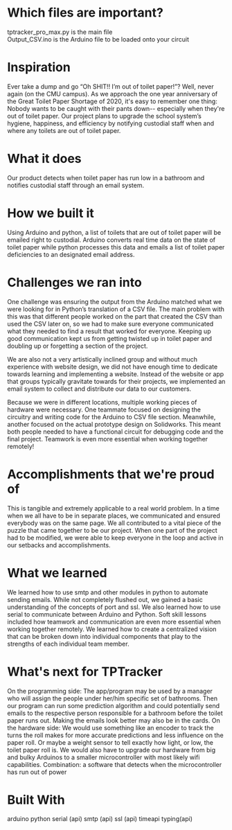 # Which files are important?
tptracker_pro_max.py is the main file     
Output_CSV.ino is the Arduino file to be loaded onto your circuit 

# Inspiration
Ever take a dump and go “Oh SHIT!! I’m out of toilet paper!”? Well, never again (on the CMU campus). As we approach the one year anniversary of the Great Toilet Paper Shortage of 2020, it's easy to remember one thing: Nobody wants to be caught with their pants down-- especially when they're out of toilet paper. Our project plans to upgrade the school system’s hygiene, happiness, and efficiency by notifying custodial staff when and where any toilets are out of toilet paper.

# What it does
Our product detects when toilet paper has run low in a bathroom and notifies custodial staff through an email system.

# How we built it
Using Arduino and python, a list of toilets that are out of toilet paper will be emailed right to custodial. Arduino converts real time data on the state of toilet paper while python processes this data and emails a list of toilet paper deficiencies to an designated email address.

# Challenges we ran into
One challenge was ensuring the output from the Arduino matched what we were looking for in Python’s translation of a CSV file. The main problem with this was that different people worked on the part that created the CSV than used the CSV later on, so we had to make sure everyone communicated what they needed to find a result that worked for everyone. Keeping up good communication kept us from getting twisted up in toilet paper and doubling up or forgetting a section of the project.

We are also not a very artistically inclined group and without much experience with website design, we did not have enough time to dedicate towards learning and implementing a website. Instead of the website or app that groups typically gravitate towards for their projects, we implemented an email system to collect and distribute our data to our customers.

Because we were in different locations, multiple working pieces of hardware were necessary. One teammate focused on designing the circuitry and writing code for the Arduino to CSV file section. Meanwhile, another focused on the actual prototype design on Solidworks. This meant both people needed to have a functional circuit for debugging code and the final project. Teamwork is even more essential when working together remotely!

# Accomplishments that we're proud of
This is tangible and extremely applicable to a real world problem. In a time when we all have to be in separate places, we communicated and ensured everybody was on the same page. We all contributed to a vital piece of the puzzle that came together to be our project. When one part of the project had to be modified, we were able to keep everyone in the loop and active in our setbacks and accomplishments.

# What we learned
We learned how to use smtp and other modules in python to automate sending emails. While not completely flushed out, we gained a basic understanding of the concepts of port and ssl. We also learned how to use serial to communicate between Arduino and Python. Soft skill lessons included how teamwork and communication are even more essential when working together remotely. We learned how to create a centralized vision that can be broken down into individual components that play to the strengths of each individual team member.

# What's next for TPTracker
On the programming side: The app/program may be used by a manager who will assign the people under her/him specific set of bathrooms. Then our program can run some prediction algorithm and could potentially send emails to the respective person responsible for a bathroom before the toilet paper runs out. Making the emails look better may also be in the cards. On the hardware side: We would use something like an encoder to track the turns the roll makes for more accurate predictions and less influence on the paper roll. Or maybe a weight sensor to tell exactly how light, or low, the toilet paper roll is. We would also have to upgrade our hardware from big and bulky Arduinos to a smaller microcontroller with most likely wifi capabilities. Combination: a software that detects when the microcontroller has run out of power

# Built With
arduino
python
serial (api)
smtp (api)
ssl (api)
timeapi
typing(api)
